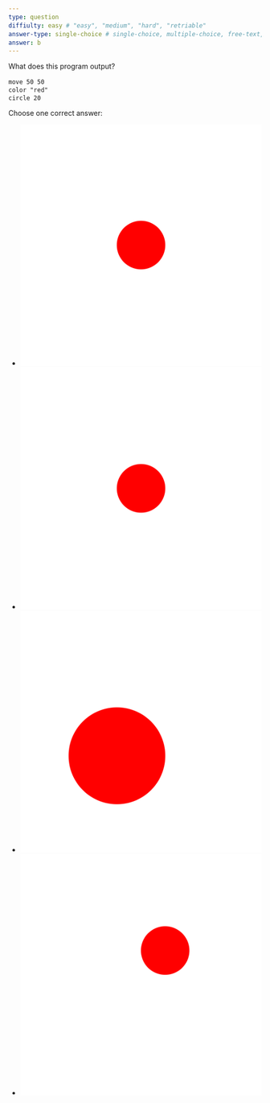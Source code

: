 ```yaml
---
type: question
diffiulty: easy # "easy", "medium", "hard", "retriable"
answer-type: single-choice # single-choice, multiple-choice, free-text, multiple-free-texts, program, map
answer: b
---
```


What does this program output?

```evy
move 50 50
color "red"
circle 20
```

Choose one correct answer:

- ![answer a](img/dot1.evy.svg)
- ![answer b](img/dot1.evy.svg)
- ![answer c](img/dot3.evy.svg)
- ![answer d](img/dot4.evy.svg)
